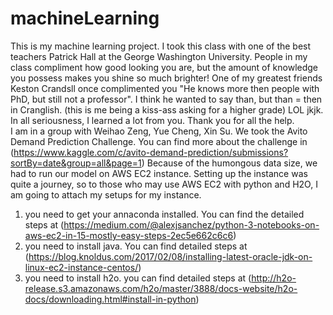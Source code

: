 # machineLearning
This is my machine learning project. I took this class with one of the best teachers Patrick Hall at the George Washington University. People in my class compliment how good looking you are, but the amount of knowledge you possess makes you shine so much brighter! One of my greatest friends Keston Crandsll once complimented you "He knows more then people with PhD, but still not a professor". I think he wanted to say than, but than = then in Cranglish. (this is me being a kiss-ass asking for a higher grade) LOL jkjk.  
In all seriousness, I learned a lot from you. Thank you for all the help.  
I am in a group with Weihao Zeng, Yue Cheng, Xin Su. We took the Avito Demand Prediction Challenge. You can find more about the challenge in (https://www.kaggle.com/c/avito-demand-prediction/submissions?sortBy=date&group=all&page=1)
Because of the humongous data size, we had to run our model on AWS EC2 instance. Setting up the instance was quite a journey, so to those who may use AWS EC2 with python and H2O, I am going to attach my setups for my instance. 
1. you need to get your annaconda installed. You can find the detailed steps at (https://medium.com/@alexjsanchez/python-3-notebooks-on-aws-ec2-in-15-mostly-easy-steps-2ec5e662c6c6)
2. you need to install java. You can find detailed steps at (https://blog.knoldus.com/2017/02/08/installing-latest-oracle-jdk-on-linux-ec2-instance-centos/)
3. you need to install h2o. you can find detailed steps at (http://h2o-release.s3.amazonaws.com/h2o/master/3888/docs-website/h2o-docs/downloading.html#install-in-python)
